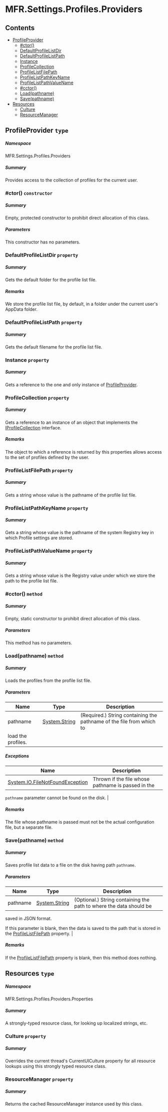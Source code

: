 <a name='assembly'></a>
# MFR.Settings.Profiles.Providers

## Contents

- [ProfileProvider](#T-MFR-Settings-Profiles-Providers-ProfileProvider 'MFR.Settings.Profiles.Providers.ProfileProvider')
  - [#ctor()](#M-MFR-Settings-Profiles-Providers-ProfileProvider-#ctor 'MFR.Settings.Profiles.Providers.ProfileProvider.#ctor')
  - [DefaultProfileListDir](#P-MFR-Settings-Profiles-Providers-ProfileProvider-DefaultProfileListDir 'MFR.Settings.Profiles.Providers.ProfileProvider.DefaultProfileListDir')
  - [DefaultProfileListPath](#P-MFR-Settings-Profiles-Providers-ProfileProvider-DefaultProfileListPath 'MFR.Settings.Profiles.Providers.ProfileProvider.DefaultProfileListPath')
  - [Instance](#P-MFR-Settings-Profiles-Providers-ProfileProvider-Instance 'MFR.Settings.Profiles.Providers.ProfileProvider.Instance')
  - [ProfileCollection](#P-MFR-Settings-Profiles-Providers-ProfileProvider-ProfileCollection 'MFR.Settings.Profiles.Providers.ProfileProvider.ProfileCollection')
  - [ProfileListFilePath](#P-MFR-Settings-Profiles-Providers-ProfileProvider-ProfileListFilePath 'MFR.Settings.Profiles.Providers.ProfileProvider.ProfileListFilePath')
  - [ProfileListPathKeyName](#P-MFR-Settings-Profiles-Providers-ProfileProvider-ProfileListPathKeyName 'MFR.Settings.Profiles.Providers.ProfileProvider.ProfileListPathKeyName')
  - [ProfileListPathValueName](#P-MFR-Settings-Profiles-Providers-ProfileProvider-ProfileListPathValueName 'MFR.Settings.Profiles.Providers.ProfileProvider.ProfileListPathValueName')
  - [#cctor()](#M-MFR-Settings-Profiles-Providers-ProfileProvider-#cctor 'MFR.Settings.Profiles.Providers.ProfileProvider.#cctor')
  - [Load(pathname)](#M-MFR-Settings-Profiles-Providers-ProfileProvider-Load-System-String- 'MFR.Settings.Profiles.Providers.ProfileProvider.Load(System.String)')
  - [Save(pathname)](#M-MFR-Settings-Profiles-Providers-ProfileProvider-Save-System-String- 'MFR.Settings.Profiles.Providers.ProfileProvider.Save(System.String)')
- [Resources](#T-MFR-Settings-Profiles-Providers-Properties-Resources 'MFR.Settings.Profiles.Providers.Properties.Resources')
  - [Culture](#P-MFR-Settings-Profiles-Providers-Properties-Resources-Culture 'MFR.Settings.Profiles.Providers.Properties.Resources.Culture')
  - [ResourceManager](#P-MFR-Settings-Profiles-Providers-Properties-Resources-ResourceManager 'MFR.Settings.Profiles.Providers.Properties.Resources.ResourceManager')

<a name='T-MFR-Settings-Profiles-Providers-ProfileProvider'></a>
## ProfileProvider `type`

##### Namespace

MFR.Settings.Profiles.Providers

##### Summary

Provides access to the collection of profiles for the current user.

<a name='M-MFR-Settings-Profiles-Providers-ProfileProvider-#ctor'></a>
### #ctor() `constructor`

##### Summary

Empty, protected constructor to prohibit direct allocation of this class.

##### Parameters

This constructor has no parameters.

<a name='P-MFR-Settings-Profiles-Providers-ProfileProvider-DefaultProfileListDir'></a>
### DefaultProfileListDir `property`

##### Summary

Gets the default folder for the profile list file.

##### Remarks

We store the profile list file, by default, in a folder
under the current user's AppData folder.

<a name='P-MFR-Settings-Profiles-Providers-ProfileProvider-DefaultProfileListPath'></a>
### DefaultProfileListPath `property`

##### Summary

Gets the default filename for the profile list file.

<a name='P-MFR-Settings-Profiles-Providers-ProfileProvider-Instance'></a>
### Instance `property`

##### Summary

Gets a reference to the one and only instance of
[ProfileProvider](#T-MFR-Settings-Profiles-Providers-ProfileProvider 'MFR.Settings.Profiles.Providers.ProfileProvider').

<a name='P-MFR-Settings-Profiles-Providers-ProfileProvider-ProfileCollection'></a>
### ProfileCollection `property`

##### Summary

Gets a reference to an instance of an object that implements the
[IProfileCollection](#T-MFR-Settings-Profiles-Collections-Interfaces-IProfileCollection 'MFR.Settings.Profiles.Collections.Interfaces.IProfileCollection')
interface.

##### Remarks

The object to which a reference is returned by this properties
allows access to the set of profiles defined by the user.

<a name='P-MFR-Settings-Profiles-Providers-ProfileProvider-ProfileListFilePath'></a>
### ProfileListFilePath `property`

##### Summary

Gets a string whose value is the pathname of the profile list file.

<a name='P-MFR-Settings-Profiles-Providers-ProfileProvider-ProfileListPathKeyName'></a>
### ProfileListPathKeyName `property`

##### Summary

Gets a string whose value is the pathname of the system Registry key
in which Profile settings are stored.

<a name='P-MFR-Settings-Profiles-Providers-ProfileProvider-ProfileListPathValueName'></a>
### ProfileListPathValueName `property`

##### Summary

Gets a string whose value is the Registry value under which we store
the path to the profile list file.

<a name='M-MFR-Settings-Profiles-Providers-ProfileProvider-#cctor'></a>
### #cctor() `method`

##### Summary

Empty, static constructor to prohibit direct allocation of this class.

##### Parameters

This method has no parameters.

<a name='M-MFR-Settings-Profiles-Providers-ProfileProvider-Load-System-String-'></a>
### Load(pathname) `method`

##### Summary

Loads the profiles from the profile list file.

##### Parameters

| Name | Type | Description |
| ---- | ---- | ----------- |
| pathname | [System.String](http://msdn.microsoft.com/query/dev14.query?appId=Dev14IDEF1&l=EN-US&k=k:System.String 'System.String') | (Required.) String containing the pathname of the file from which to
load the profiles. |

##### Exceptions

| Name | Description |
| ---- | ----------- |
| [System.IO.FileNotFoundException](http://msdn.microsoft.com/query/dev14.query?appId=Dev14IDEF1&l=EN-US&k=k:System.IO.FileNotFoundException 'System.IO.FileNotFoundException') | Thrown if the file whose pathname is passed in the
`pathname`
parameter cannot be found on the disk. |

##### Remarks

The file whose pathname is passed must not be the actual
configuration file, but a separate file.

<a name='M-MFR-Settings-Profiles-Providers-ProfileProvider-Save-System-String-'></a>
### Save(pathname) `method`

##### Summary

Saves profile list data to a file on the disk having path
`pathname`.

##### Parameters

| Name | Type | Description |
| ---- | ---- | ----------- |
| pathname | [System.String](http://msdn.microsoft.com/query/dev14.query?appId=Dev14IDEF1&l=EN-US&k=k:System.String 'System.String') | (Optional.) String containing the path to where the data should be
saved in JSON format.



If this parameter is blank, then the data is saved to the path that
is stored in the
[ProfileListFilePath](#P-MFR-Settings-Profiles-Providers-Interfaces-IProfileProvider-ProfileListFilePath 'MFR.Settings.Profiles.Providers.Interfaces.IProfileProvider.ProfileListFilePath')
property. |

##### Remarks

If the
[ProfileListFilePath](#P-MFR-Settings-Profiles-Providers-Interfaces-IProfileProvider-ProfileListFilePath 'MFR.Settings.Profiles.Providers.Interfaces.IProfileProvider.ProfileListFilePath')
property is blank, then this method does nothing.

<a name='T-MFR-Settings-Profiles-Providers-Properties-Resources'></a>
## Resources `type`

##### Namespace

MFR.Settings.Profiles.Providers.Properties

##### Summary

A strongly-typed resource class, for looking up localized strings, etc.

<a name='P-MFR-Settings-Profiles-Providers-Properties-Resources-Culture'></a>
### Culture `property`

##### Summary

Overrides the current thread's CurrentUICulture property for all
  resource lookups using this strongly typed resource class.

<a name='P-MFR-Settings-Profiles-Providers-Properties-Resources-ResourceManager'></a>
### ResourceManager `property`

##### Summary

Returns the cached ResourceManager instance used by this class.
